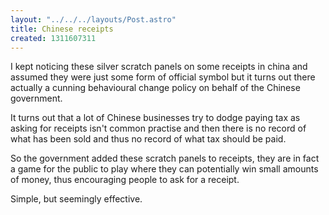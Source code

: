 ```yaml
---
layout: "../../../layouts/Post.astro"
title: Chinese receipts
created: 1311607311
---
```



I kept noticing these silver scratch panels on some receipts in china and assumed they were just some form of official symbol but it turns out there actually a cunning behavioural change policy on behalf of the Chinese government.

It turns out that a lot of Chinese businesses try to dodge paying tax as asking for receipts isn&#39;t common practise and then there is no record of what has been sold and thus no record of what tax should be paid.

So the government added these scratch panels to receipts, they are in fact a game for the public to play where they can potentially win small amounts of money, thus encouraging people to ask for a receipt.

Simple, but seemingly effective.

